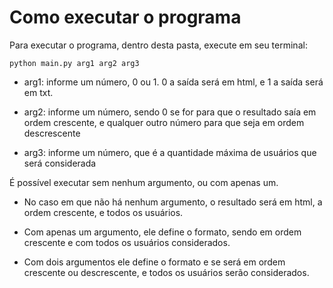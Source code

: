 # Como executar o programa
Para executar o programa, dentro desta pasta, execute em seu terminal: 

```
python main.py arg1 arg2 arg3
```

- arg1: informe um número, 0 ou 1. 0 a saída será em html, e 1 a saída será em txt. 

- arg2: informe um número, sendo 0 se for para que o resultado saía em ordem crescente, e qualquer outro número para que seja em ordem descrescente

- arg3: informe um número, que é a quantidade máxima de usuários que será considerada

É possível executar sem nenhum argumento, ou com apenas um.

- No caso em que não há nenhum argumento, o resultado será em html, a ordem crescente, e todos os usuários.

- Com apenas um argumento, ele define o formato, sendo em ordem crescente e com todos os usuários considerados.  

- Com dois argumentos ele define o formato e se será em ordem crescente ou descrescente, e todos os usuários serão considerados. 